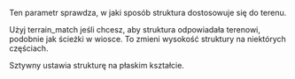 Ten parametr sprawdza, w jaki sposób struktura dostosowuje się do terenu.

Użyj terrain_match jeśli chcesz, aby struktura odpowiadała terenowi, podobnie jak ścieżki w wiosce. To zmieni wysokość struktury na niektórych częściach.

Sztywny ustawia strukturę na płaskim kształcie.